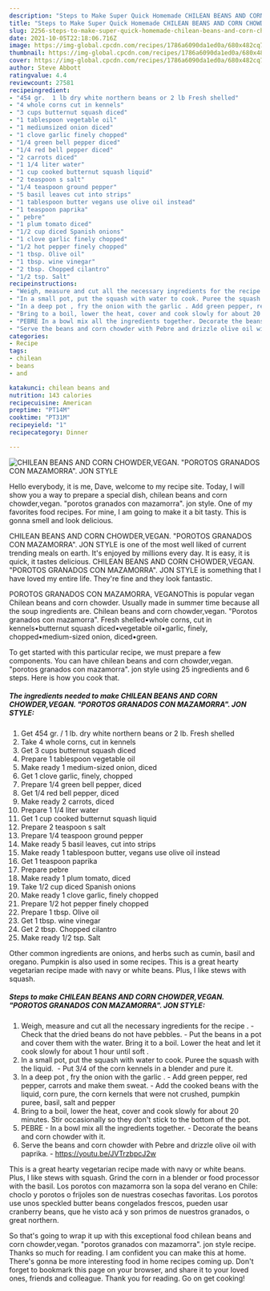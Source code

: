 ```yaml
---
description: "Steps to Make Super Quick Homemade CHILEAN BEANS AND CORN CHOWDER,VEGAN. "POROTOS GRANADOS CON MAZAMORRA". JON STYLE"
title: "Steps to Make Super Quick Homemade CHILEAN BEANS AND CORN CHOWDER,VEGAN. "POROTOS GRANADOS CON MAZAMORRA". JON STYLE"
slug: 2256-steps-to-make-super-quick-homemade-chilean-beans-and-corn-chowder-vegan-and-34-porotos-granados-con-mazamorra-and-34-jon-style
date: 2021-10-05T22:18:06.716Z
image: https://img-global.cpcdn.com/recipes/1786a6090da1ed0a/680x482cq70/chilean-beans-and-corn-chowdervegan-porotos-granados-con-mazamorra-jon-style-recipe-main-photo.jpg
thumbnail: https://img-global.cpcdn.com/recipes/1786a6090da1ed0a/680x482cq70/chilean-beans-and-corn-chowdervegan-porotos-granados-con-mazamorra-jon-style-recipe-main-photo.jpg
cover: https://img-global.cpcdn.com/recipes/1786a6090da1ed0a/680x482cq70/chilean-beans-and-corn-chowdervegan-porotos-granados-con-mazamorra-jon-style-recipe-main-photo.jpg
author: Steve Abbott
ratingvalue: 4.4
reviewcount: 27581
recipeingredient:
- "454 gr.  1 lb dry white northern beans or 2 lb Fresh shelled"
- "4 whole corns cut in kennels"
- "3 cups butternut squash diced"
- "1 tablespoon vegetable oil"
- "1 mediumsized onion diced"
- "1 clove garlic finely chopped"
- "1/4 green bell pepper diced"
- "1/4 red bell pepper diced"
- "2 carrots diced"
- "1 1/4 liter water"
- "1 cup cooked butternut squash liquid"
- "2 teaspoon s salt"
- "1/4 teaspoon ground pepper"
- "5 basil leaves cut into strips"
- "1 tablespoon butter vegans use olive oil instead"
- "1 teaspoon paprika"
- " pebre"
- "1 plum tomato diced"
- "1/2 cup diced Spanish onions"
- "1 clove garlic finely chopped"
- "1/2 hot pepper finely chopped"
- "1 tbsp. Olive oil"
- "1 tbsp. wine vinegar"
- "2 tbsp. Chopped cilantro"
- "1/2 tsp. Salt"
recipeinstructions:
- "Weigh, measure and cut all the necessary ingredients for the recipe . Check that the dried beans do not have pebbles. Put the beans in a pot and cover them with the water. Bring it to a boil. Lower the heat and let it cook slowly for about 1 hour until soft ."
- "In a small pot, put the squash with water to cook. Puree the squash with the liquid.  Put 3/4 of the corn kennels in a blender and pure it."
- "In a deep pot , fry the onion with the garlic . Add green pepper, red pepper, carrots and make them sweat. Add the cooked beans with the liquid, corn pure, the corn kernels that were not crushed, pumpkin puree, basil, salt and pepper"
- "Bring to a boil, lower the heat, cover and cook slowly for about 20 minutes. Stir occasionally so they don&#39;t stick to the bottom of the pot."
- "PEBRE In a bowl mix all the ingredients together. Decorate the beans and corn chowder with it."
- "Serve the beans and corn chowder with Pebre and drizzle olive oil with paprika. https://youtu.be/JVTrzbpcJ2w"
categories:
- Recipe
tags:
- chilean
- beans
- and

katakunci: chilean beans and 
nutrition: 143 calories
recipecuisine: American
preptime: "PT14M"
cooktime: "PT31M"
recipeyield: "1"
recipecategory: Dinner

---
```



![CHILEAN BEANS AND CORN CHOWDER,VEGAN. &#34;POROTOS GRANADOS CON MAZAMORRA&#34;. JON STYLE](https://img-global.cpcdn.com/recipes/1786a6090da1ed0a/680x482cq70/chilean-beans-and-corn-chowdervegan-porotos-granados-con-mazamorra-jon-style-recipe-main-photo.jpg)

Hello everybody, it is me, Dave, welcome to my recipe site. Today, I will show you a way to prepare a special dish, chilean beans and corn chowder,vegan. &#34;porotos granados con mazamorra&#34;. jon style. One of my favorites food recipes. For mine, I am going to make it a bit tasty. This is gonna smell and look delicious.

CHILEAN BEANS AND CORN CHOWDER,VEGAN. &#34;POROTOS GRANADOS CON MAZAMORRA&#34;. JON STYLE is one of the most well liked of current trending meals on earth. It's enjoyed by millions every day. It is easy, it is quick, it tastes delicious. CHILEAN BEANS AND CORN CHOWDER,VEGAN. &#34;POROTOS GRANADOS CON MAZAMORRA&#34;. JON STYLE is something that I have loved my entire life. They're fine and they look fantastic.

POROTOS GRANADOS CON MAZAMORRA, VEGANOThis is popular vegan Chilean beans and corn chowder. Usually made in summer time because all the soup ingredients are. Chilean beans and corn chowder,vegan. &#34;Porotos granados con mazamorra&#34;. Fresh shelled•whole corns, cut in kennels•butternut squash diced•vegetable oil•garlic, finely, chopped•medium-sized onion, diced•green.


To get started with this particular recipe, we must prepare a few components. You can have chilean beans and corn chowder,vegan. &#34;porotos granados con mazamorra&#34;. jon style using 25 ingredients and 6 steps. Here is how you cook that.

<!--inarticleads1-->

##### The ingredients needed to make CHILEAN BEANS AND CORN CHOWDER,VEGAN. &#34;POROTOS GRANADOS CON MAZAMORRA&#34;. JON STYLE:

1. Get 454 gr. / 1 lb. dry white northern beans or 2 lb. Fresh shelled
1. Take 4 whole corns, cut in kennels
1. Get 3 cups butternut squash diced
1. Prepare 1 tablespoon vegetable oil
1. Make ready 1 medium-sized onion, diced
1. Get 1 clove garlic, finely, chopped
1. Prepare 1/4 green bell pepper, diced
1. Get 1/4 red bell pepper, diced
1. Make ready 2 carrots, diced
1. Prepare 1 1/4 liter water
1. Get 1 cup cooked butternut squash liquid
1. Prepare 2 teaspoon s salt
1. Prepare 1/4 teaspoon ground pepper
1. Make ready 5 basil leaves, cut into strips
1. Make ready 1 tablespoon butter, vegans use olive oil instead
1. Get 1 teaspoon paprika
1. Prepare  pebre
1. Make ready 1 plum tomato, diced
1. Take 1/2 cup diced Spanish onions
1. Make ready 1 clove garlic, finely chopped
1. Prepare 1/2 hot pepper finely chopped
1. Prepare 1 tbsp. Olive oil
1. Get 1 tbsp. wine vinegar
1. Get 2 tbsp. Chopped cilantro
1. Make ready 1/2 tsp. Salt


Other common ingredients are onions, and herbs such as cumin, basil and oregano. Pumpkin is also used in some recipes. This is a great hearty vegetarian recipe made with navy or white beans. Plus, I like stews with squash. 

<!--inarticleads2-->

##### Steps to make CHILEAN BEANS AND CORN CHOWDER,VEGAN. &#34;POROTOS GRANADOS CON MAZAMORRA&#34;. JON STYLE:

1. Weigh, measure and cut all the necessary ingredients for the recipe . - Check that the dried beans do not have pebbles. - Put the beans in a pot and cover them with the water. Bring it to a boil. Lower the heat and let it cook slowly for about 1 hour until soft .
1. In a small pot, put the squash with water to cook. Puree the squash with the liquid.  - Put 3/4 of the corn kennels in a blender and pure it.
1. In a deep pot , fry the onion with the garlic . - Add green pepper, red pepper, carrots and make them sweat. - Add the cooked beans with the liquid, corn pure, the corn kernels that were not crushed, pumpkin puree, basil, salt and pepper
1. Bring to a boil, lower the heat, cover and cook slowly for about 20 minutes. Stir occasionally so they don&#39;t stick to the bottom of the pot.
1. PEBRE - In a bowl mix all the ingredients together. - Decorate the beans and corn chowder with it.
1. Serve the beans and corn chowder with Pebre and drizzle olive oil with paprika. - https://youtu.be/JVTrzbpcJ2w


This is a great hearty vegetarian recipe made with navy or white beans. Plus, I like stews with squash. Grind the corn in a blender or food processor with the basil. Los porotos con mazamorra son la sopa del verano en Chile: choclo y porotos o frijoles son de nuestras cosechas favoritas. Los porotos use unos speckled butter beans congelados frescos, pueden usar cranberry beans, que he visto acá y son primos de nuestros granados, o great northern. 

So that's going to wrap it up with this exceptional food chilean beans and corn chowder,vegan. &#34;porotos granados con mazamorra&#34;. jon style recipe. Thanks so much for reading. I am confident you can make this at home. There's gonna be more interesting food in home recipes coming up. Don't forget to bookmark this page on your browser, and share it to your loved ones, friends and colleague. Thank you for reading. Go on get cooking!
